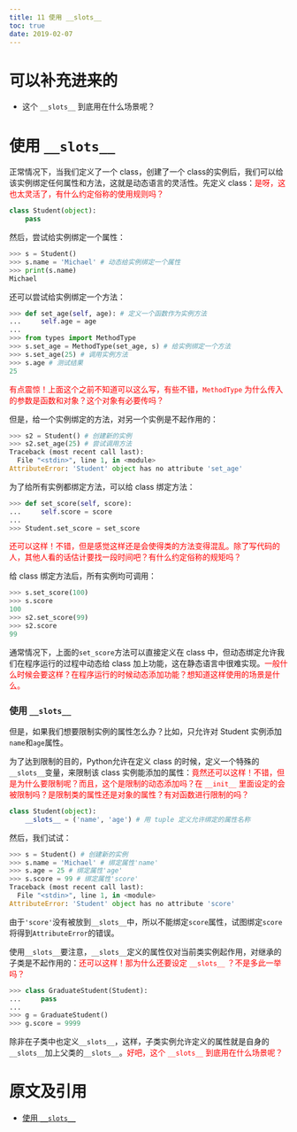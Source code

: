 ```yaml
---
title: 11 使用 __slots__
toc: true
date: 2019-02-07
---
```

# 可以补充进来的

- 这个 `__slots__` 到底用在什么场景呢？

# 使用 `__slots__`


正常情况下，当我们定义了一个 class，创建了一个 class的实例后，我们可以给该实例绑定任何属性和方法，这就是动态语言的灵活性。先定义 class：<span style="color:red;">是呀，这也太灵活了，有什么约定俗称的使用规则吗？</span>

```py
class Student(object):
    pass
```

然后，尝试给实例绑定一个属性：

```py
>>> s = Student()
>>> s.name = 'Michael' # 动态给实例绑定一个属性
>>> print(s.name)
Michael
```

还可以尝试给实例绑定一个方法：

```py
>>> def set_age(self, age): # 定义一个函数作为实例方法
...     self.age = age
...
>>> from types import MethodType
>>> s.set_age = MethodType(set_age, s) # 给实例绑定一个方法
>>> s.set_age(25) # 调用实例方法
>>> s.age # 测试结果
25
```

<span style="color:red;">有点震惊！上面这个之前不知道可以这么写，有些不错，`MethodType` 为什么传入的参数是函数和对象？这个对象有必要传吗？</span>

但是，给一个实例绑定的方法，对另一个实例是不起作用的：

```py
>>> s2 = Student() # 创建新的实例
>>> s2.set_age(25) # 尝试调用方法
Traceback (most recent call last):
  File "<stdin>", line 1, in <module>
AttributeError: 'Student' object has no attribute 'set_age'
```

为了给所有实例都绑定方法，可以给 class 绑定方法：

```py
>>> def set_score(self, score):
...     self.score = score
...
>>> Student.set_score = set_score
```

<span style="color:red;">还可以这样！不错，但是感觉这样还是会使得类的方法变得混乱。除了写代码的人，其他人看的话估计要找一段时间吧？有什么约定俗称的规矩吗？</span>

给 class 绑定方法后，所有实例均可调用：

```py
>>> s.set_score(100)
>>> s.score
100
>>> s2.set_score(99)
>>> s2.score
99
```

通常情况下，上面的`set_score`方法可以直接定义在 class 中，但动态绑定允许我们在程序运行的过程中动态给 class 加上功能，这在静态语言中很难实现。<span style="color:red;">一般什么时候会要这样？在程序运行的时候动态添加功能？想知道这样使用的场景是什么。</span>

### 使用 `__slots__`

但是，如果我们想要限制实例的属性怎么办？比如，只允许对 Student 实例添加`name`和`age`属性。

为了达到限制的目的，Python允许在定义 class 的时候，定义一个特殊的`__slots__`变量，来限制该 class 实例能添加的属性：<span style="color:red;">竟然还可以这样！不错，但是为什么要限制呢？而且，这个是限制的动态添加吗？在 `__init__` 里面设定的会被限制吗？是限制类的属性还是对象的属性？有对函数进行限制的吗？</span>

```py
class Student(object):
    __slots__ = ('name', 'age') # 用 tuple 定义允许绑定的属性名称
```

然后，我们试试：

```py
>>> s = Student() # 创建新的实例
>>> s.name = 'Michael' # 绑定属性'name'
>>> s.age = 25 # 绑定属性'age'
>>> s.score = 99 # 绑定属性'score'
Traceback (most recent call last):
  File "<stdin>", line 1, in <module>
AttributeError: 'Student' object has no attribute 'score'
```

由于`'score'`没有被放到`__slots__`中，所以不能绑定`score`属性，试图绑定`score`将得到`AttributeError`的错误。

使用`__slots__`要注意，`__slots__`定义的属性仅对当前类实例起作用，对继承的子类是不起作用的：<span style="color:red;">还可以这样！那为什么还要设定 `__slots__` ？不是多此一举吗？</span>

```py
>>> class GraduateStudent(Student):
...     pass
...
>>> g = GraduateStudent()
>>> g.score = 9999
```

除非在子类中也定义`__slots__`，这样，子类实例允许定义的属性就是自身的`__slots__`加上父类的`__slots__`。<span style="color:red;">好吧，这个 `__slots__` 到底用在什么场景呢？</span>


# 原文及引用

- [使用 `__slots__`](https://www.liaoxuefeng.com/wiki/0014316089557264a6b348958f449949df42a6d3a2e542c000/00143186739713011a09b63dcbd42cc87f907a778b3ac73000)
